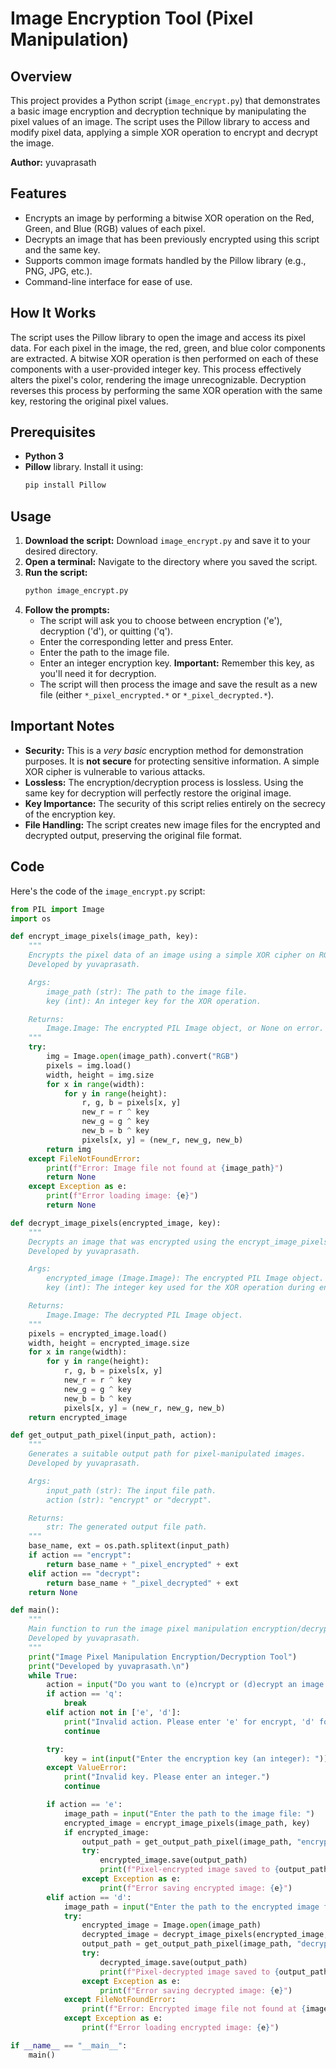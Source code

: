 # Image Encryption Tool (Pixel Manipulation)

## Overview

This project provides a Python script (`image_encrypt.py`) that demonstrates a basic image encryption and decryption technique by manipulating the pixel values of an image.  The script uses the Pillow library to access and modify pixel data, applying a simple XOR operation to encrypt and decrypt the image.

**Author:** yuvaprasath

## Features

* Encrypts an image by performing a bitwise XOR operation on the Red, Green, and Blue (RGB) values of each pixel.
* Decrypts an image that has been previously encrypted using this script and the same key.
* Supports common image formats handled by the Pillow library (e.g., PNG, JPG, etc.).
* Command-line interface for ease of use.

## How It Works

The script uses the Pillow library to open the image and access its pixel data.  For each pixel in the image, the red, green, and blue color components are extracted.  A bitwise XOR operation is then performed on each of these components with a user-provided integer key.  This process effectively alters the pixel's color, rendering the image unrecognizable.  Decryption reverses this process by performing the same XOR operation with the same key, restoring the original pixel values.

## Prerequisites

* **Python 3**
* **Pillow** library.  Install it using:
    ```bash
    pip install Pillow
    ```

## Usage

1.  **Download the script:** Download `image_encrypt.py` and save it to your desired directory.
2.  **Open a terminal:** Navigate to the directory where you saved the script.
3.  **Run the script:**
    ```bash
    python image_encrypt.py
    ```
4.  **Follow the prompts:**
    * The script will ask you to choose between encryption ('e'), decryption ('d'), or quitting ('q').
    * Enter the corresponding letter and press Enter.
    * Enter the path to the image file.
    * Enter an integer encryption key.  **Important:** Remember this key, as you'll need it for decryption.
    * The script will then process the image and save the result as a new file (either `*_pixel_encrypted.*` or `*_pixel_decrypted.*`).

## Important Notes

* **Security:** This is a *very basic* encryption method for demonstration purposes.  It is **not secure** for protecting sensitive information.  A simple XOR cipher is vulnerable to various attacks.
* **Lossless:** The encryption/decryption process is lossless.  Using the same key for decryption will perfectly restore the original image.
* **Key Importance:** The security of this script relies entirely on the secrecy of the encryption key.
* **File Handling:** The script creates new image files for the encrypted and decrypted output, preserving the original file format.

## Code

Here's the code of the `image_encrypt.py` script:

```python
from PIL import Image
import os

def encrypt_image_pixels(image_path, key):
    """
    Encrypts the pixel data of an image using a simple XOR cipher on RGB values.
    Developed by yuvaprasath.

    Args:
        image_path (str): The path to the image file.
        key (int): An integer key for the XOR operation.

    Returns:
        Image.Image: The encrypted PIL Image object, or None on error.
    """
    try:
        img = Image.open(image_path).convert("RGB")
        pixels = img.load()
        width, height = img.size
        for x in range(width):
            for y in range(height):
                r, g, b = pixels[x, y]
                new_r = r ^ key
                new_g = g ^ key
                new_b = b ^ key
                pixels[x, y] = (new_r, new_g, new_b)
        return img
    except FileNotFoundError:
        print(f"Error: Image file not found at {image_path}")
        return None
    except Exception as e:
        print(f"Error loading image: {e}")
        return None

def decrypt_image_pixels(encrypted_image, key):
    """
    Decrypts an image that was encrypted using the encrypt_image_pixels function.
    Developed by yuvaprasath.

    Args:
        encrypted_image (Image.Image): The encrypted PIL Image object.
        key (int): The integer key used for the XOR operation during encryption.

    Returns:
        Image.Image: The decrypted PIL Image object.
    """
    pixels = encrypted_image.load()
    width, height = encrypted_image.size
    for x in range(width):
        for y in range(height):
            r, g, b = pixels[x, y]
            new_r = r ^ key
            new_g = g ^ key
            new_b = b ^ key
            pixels[x, y] = (new_r, new_g, new_b)
    return encrypted_image

def get_output_path_pixel(input_path, action):
    """
    Generates a suitable output path for pixel-manipulated images.
    Developed by yuvaprasath.

    Args:
        input_path (str): The input file path.
        action (str): "encrypt" or "decrypt".

    Returns:
        str: The generated output file path.
    """
    base_name, ext = os.path.splitext(input_path)
    if action == "encrypt":
        return base_name + "_pixel_encrypted" + ext
    elif action == "decrypt":
        return base_name + "_pixel_decrypted" + ext
    return None

def main():
    """
    Main function to run the image pixel manipulation encryption/decryption program.
    Developed by yuvaprasath.
    """
    print("Image Pixel Manipulation Encryption/Decryption Tool")
    print("Developed by yuvaprasath.\n")
    while True:
        action = input("Do you want to (e)ncrypt or (d)ecrypt an image (pixels)? (q) to quit: ").lower()
        if action == 'q':
            break
        elif action not in ['e', 'd']:
            print("Invalid action. Please enter 'e' for encrypt, 'd' for decrypt, or 'q' to quit.")
            continue

        try:
            key = int(input("Enter the encryption key (an integer): "))
        except ValueError:
            print("Invalid key. Please enter an integer.")
            continue

        if action == 'e':
            image_path = input("Enter the path to the image file: ")
            encrypted_image = encrypt_image_pixels(image_path, key)
            if encrypted_image:
                output_path = get_output_path_pixel(image_path, "encrypt")
                try:
                    encrypted_image.save(output_path)
                    print(f"Pixel-encrypted image saved to {output_path}")
                except Exception as e:
                    print(f"Error saving encrypted image: {e}")
        elif action == 'd':
            image_path = input("Enter the path to the encrypted image file: ")
            try:
                encrypted_image = Image.open(image_path)
                decrypted_image = decrypt_image_pixels(encrypted_image, key)
                output_path = get_output_path_pixel(image_path, "decrypt")
                try:
                    decrypted_image.save(output_path)
                    print(f"Pixel-decrypted image saved to {output_path}")
                except Exception as e:
                    print(f"Error saving decrypted image: {e}")
            except FileNotFoundError:
                print(f"Error: Encrypted image file not found at {image_path}")
            except Exception as e:
                print(f"Error loading encrypted image: {e}")

if __name__ == "__main__":
    main()
